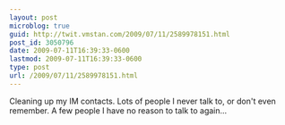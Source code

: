 ```yaml
---
layout: post
microblog: true
guid: http://twit.vmstan.com/2009/07/11/2589978151.html
post_id: 3050796
date: 2009-07-11T16:39:33-0600
lastmod: 2009-07-11T16:39:33-0600
type: post
url: /2009/07/11/2589978151.html
---
```

Cleaning up my IM contacts. Lots of people I never talk to, or don't even remember. A few people I have no reason to talk to again...

